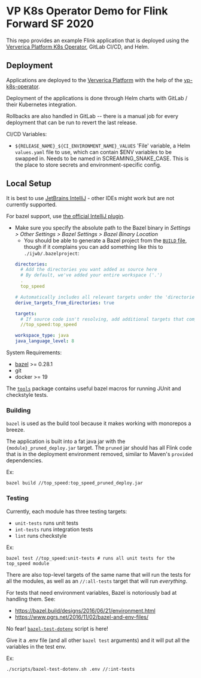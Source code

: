 # VP K8s Operator Demo for Flink Forward SF 2020

This repo provides an example Flink application that is deployed using the [Ververica Platform K8s Operator][1],
GitLab CI/CD, and Helm.

## Deployment

Applications are deployed to the [Ververica Platform](https://docs.ververica.com) with the help of
the [vp-k8s-operator](https://github.com/fintechstudios/ververica-platform-k8s-operator).

Deployment of the applications is done through Helm charts with GitLab / their Kubernetes integration.

Rollbacks are also handled in GitLab -- there is a manual job for every deployment that can be run to revert
the last release.

CI/CD Variables:
- `${RELEASE_NAME}_${CI_ENVIRONMENT_NAME}_VALUES` 'File' variable, a Helm `values.yaml` file to use,
which can contain $ENV variables to be swapped in. Needs to be named in SCREAMING_SNAKE_CASE. This is the
place to store secrets and environment-specific config.

## Local Setup

It is best to use [JetBrains IntelliJ](https://www.jetbrains.com/idea/) - other IDEs might work but are not currently
supported.

For bazel support, use [the official IntelliJ plugin](https://ij.bazel.build).
* Make sure you specify the absolute path to the Bazel binary in
    _Settings > Other Settings > Bazel Settings > Bazel Binary Location_
    * You should be able to generate a Bazel project from the [`BUILD` file](./BUILD), though if it
    complains you can add something like this to `./ijwb/.bazelproject`:
    ```yaml
    directories:
      # Add the directories you want added as source here
      # By default, we've added your entire workspace ('.')
      .
      top_speed
    
    # Automatically includes all relevant targets under the 'directories' above
    derive_targets_from_directories: true
    
    targets:
      # If source code isn't resolving, add additional targets that compile it here
      //top_speed:top_speed
    
    workspace_type: java
    java_language_level: 8
    ```

System Requirements:
* [bazel](https://github.com/bazelbuild/bazel/releases) >= 0.28.1
* git
* docker >= 19

The [`tools`](./tools) package contains useful bazel macros for running JUnit and checkstyle tests.

### Building

`bazel` is used as the build tool because it makes working with monorepos a breeze.

The application is built into a fat java jar with the `{module}_pruned_deploy.jar` target.
The `pruned` jar should has all Flink code that is in the deployment environment removed, similar to Maven's `provided`
dependencies.

Ex:
```shell
bazel build //top_speed:top_speed_pruned_deploy.jar
```

### Testing

Currently, each module has three testing targets: 
* `unit-tests` runs unit tests
* `int-tests` runs integration tests
* `lint` runs checkstyle

Ex:
```shell
bazel test //top_speed:unit-tests # runs all unit tests for the top_speed module
```


There are also top-level targets of the same name that will run the tests
for all the modules, as well as an `//:all-tests` target that will run _everything_. 


For tests that need environment variables, Bazel is notoriously bad at handling them.
See:
- https://bazel.build/designs/2016/06/21/environment.html
- https://www.pgrs.net/2016/11/02/bazel-and-env-files/

No fear! [`bazel-test-dotenv`](./scripts/bazel-test-dotenv.sh) script is here!

Give it a .env file (and all other `bazel test` arguments) and it will put all the
variables in the test env.

Ex:
```shell
./scripts/bazel-test-dotenv.sh .env //:int-tests
```

[1]: https://github.com/fintechstudios/ververica-platform-k8s-operator
